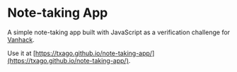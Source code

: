 # Note-taking App
A simple note-taking app built with JavaScript as a verification challenge for [Vanhack](https://www.vanhack.com/).

Use it at [https://txago.github.io/note-taking-app/](https://txago.github.io/note-taking-app/).
